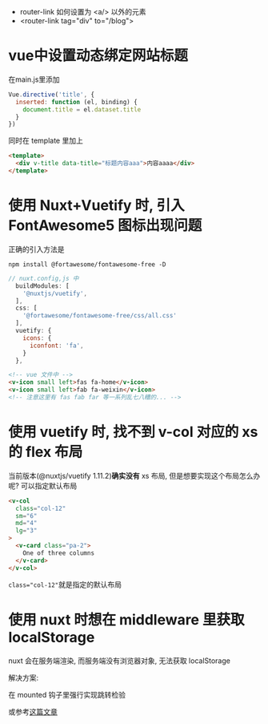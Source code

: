 
- router-link 如何设置为 \<a/\> 以外的元素
- \<router-link tag="div" to="/blog"\>

# vue中设置动态绑定网站标题

在main.js里添加

```js
Vue.directive('title', {
  inserted: function (el, binding) {
    document.title = el.dataset.title
  }
})
```

同时在 template 里加上

```html
<template>
  <div v-title data-title="标题内容aaa">内容aaaa</div>
</template>
```

# 使用 Nuxt+Vuetify 时, 引入 FontAwesome5 图标出现问题

正确的引入方法是

```bashscript
npm install @fortawesome/fontawesome-free -D
```

```js
// nuxt.config,js 中
  buildModules: [
    '@nuxtjs/vuetify',
  ],
  css: [
    '@fortawesome/fontawesome-free/css/all.css'
  ],
  vuetify: {
    icons: {
      iconfont: 'fa',
    }
  },
```

```html
<!-- vue 文件中 -->
<v-icon small left>fas fa-home</v-icon>
<v-icon small left>fab fa-weixin</v-icon>
<!-- 注意这里有 fas fab far 等一系列乱七八糟的... -->
```

# 使用 vuetify 时, 找不到 v-col 对应的 xs 的 flex 布局

当前版本(@nuxtjs/vuetify 1.11.2)**确实没有** xs 布局, 但是想要实现这个布局怎么办呢? 可以指定默认布局

```html
<v-col
  class="col-12"
  sm="6"
  md="4"
  lg="3"
>
  <v-card class="pa-2">
    One of three columns
  </v-card>
</v-col>
```

```class="col-12"```就是指定的默认布局

# 使用 nuxt 时想在 middleware 里获取 localStorage

nuxt 会在服务端渲染, 而服务端没有浏览器对象, 无法获取 localStorage

解决方案:

在 mounted 钩子里强行实现跳转检验  

或参考[这篇文章](https://zhuanlan.zhihu.com/p/82481387)